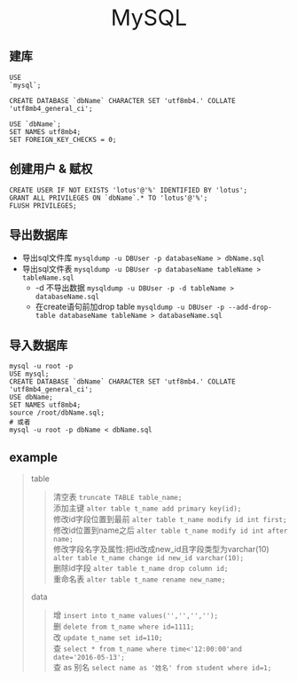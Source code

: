<div style="text-align: center;font-size: 40px;">MySQL</div>

## 建库

```shell
USE
`mysql`;

CREATE DATABASE `dbName` CHARACTER SET 'utf8mb4.' COLLATE 'utf8mb4_general_ci';

USE `dbName`;
SET NAMES utf8mb4;
SET FOREIGN_KEY_CHECKS = 0;
```

## 创建用户 & 赋权

```shell
CREATE USER IF NOT EXISTS 'lotus'@'%' IDENTIFIED BY 'lotus';
GRANT ALL PRIVILEGES ON `dbName`.* TO 'lotus'@'%';
FLUSH PRIVILEGES;
```

## 导出数据库

- 导出sql文件库 `mysqldump -u DBUser -p databaseName > dbName.sql`
- 导出sql文件表 `mysqldump -u DBUser -p databaseName tableName > tableName.sql`
    - -d 不导出数据 `mysqldump -u DBUser -p -d tableName > databaseName.sql`
    - 在create语句前加drop table `mysqldump -u DBUser -p --add-drop-table databaseName tableName > databaseName.sql`

## 导入数据库

```shell
mysql -u root -p
USE mysql;
CREATE DATABASE `dbName` CHARACTER SET 'utf8mb4.' COLLATE 'utf8mb4_general_ci';
USE dbName;
SET NAMES utf8mb4;
source /root/dbName.sql;
# 或者
mysql -u root -p dbName < dbName.sql
```

## example

> table
> > 清空表 `truncate TABLE table_name;` \
> > 添加主键 `alter table t_name add primary key(id);` \
> > 修改id字段位置到最前 `alter table t_name modify id int first;` \
> > 修改id位置到name之后 `alter table t_name modify id int after name;` \
> > 修改字段名字及属性:把id改成new_id且字段类型为varchar(10) `alter table t_name change id new_id varchar(10);` \
> > 删除id字段 `alter table t_name drop column id;` \
> > 重命名表 `alter table t_name rename new_name;`
> 
> data
> > 增 `insert into t_name values('','','','');` \
> > 删 `delete from t_name where id=1111;` \
> > 改 `update t_name set id=110;` \
> > 查 `select * from t_name where time<'12:00:00'and date='2016-05-13';` \
> > 查 as 别名 `select name as '姓名' from student where id=1;` 